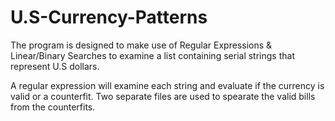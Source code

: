# U.S-Currency-Patterns
The program is designed to make use of Regular Expressions &amp; Linear/Binary Searches to examine a list containing serial strings that represent U.S dollars.

A regular expression will examine each string and evaluate if the currency is valid or a counterfit. Two separate files are used to spearate the valid bills from the counterfits. 
